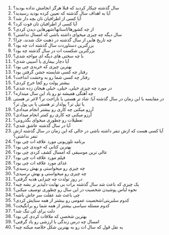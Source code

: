 1. سال گذشته چیکار کردید که قبلا هرگز انجامش نداده بودید؟ 
2. آیا به اهداف سال گذشته که تعیین کرده بودید رسیدید؟ 
3. آیا کسی از اطرافیان تان بچه دار شد؟ 
4. آیا کسی از اطرافیان تان فوت کرد؟ 
5. از چه کشورها/استانها/شهرهایی دیدن کردی؟
6. سال دیگه چه چیزی میخوای داشته باشی که امسال نداشتی؟
7. چه تاریخ هایی از سال گذشته در ذهنت حک شدند، چرا؟
8. بزرگترین دستاوردت سال گذشته ات چه بود؟
9. بزرگترین شکست ات در سال گذشته چه بود؟
10. با چه سختی های دیگه ای مواجه شدی؟
11. آیا دچار بیماری یا آسیبی شدی؟ 
12. بهترین چیزی که خریدی چی بود؟ 
13. رفتار چه کسی شایسته جشن گرفتن بود؟ 
14. رفتار چه کسی شما رو به وحشت انداخت؟ 
15. بیشتر پولت رو کجا خرج کردی؟ 
16. در مورد چه چیزی خیلی، خیلی، خیلی هیجان زده شدی؟ 
17. چه آهنگی همیشه تو رو یاد این سال میندازه؟ 
18. در مقایسه با این زمان در سال گذشته آیا: شاد تر هستی یا ناراحت تر؟ لاغر تر هستی یا تپل تر؟ پولدار تر هستی یا بی پول تر؟ 
19. آرزو میکنی چه کاری رو بیشتر انجام میدادی؟ 
20. آرزو میکنی چه کاری رو کمتر انجام میدادی؟ 
21. تعطیلات رو چطوری میخوای بگذرونی؟ 
22. آیا در سال گذشته عاشق شدی؟ 
23. آیا کسی هست که ازش تنفر داشته باشی در حالی که این زمان در سال گذشته ازش تنفر نداشتی؟ 
24. برنامه تلوزیونی مورد علاقه ات چی بود؟ 
25. بهترین کتابی که خوندی چی بود؟ 
26. عالی ترین موسیقی که امسال کشف کردی چی بود؟ 
27. فیلم مورد علاقه ات چی بود؟ 
28. غذای مورد علاقه ات چی بود؟ 
29. چه چیزی رو میخواستی و بهش رسیدی؟
30. چه چیزی رو میخواستی و بهش نرسیدی؟ 
31. در روز تولدت چه چیزایی هدیه گرفتی؟ 
32. یک چیزی که باعث شد سال گذشته برات بی نهایت دلپذیر تر بشه چیه؟ 
33. نحوه لباس پوشیدن شخصیت در این سال رو چطوری توصیف میکنی؟
34. چی باعث شد عقلت سر جاش باشه؟ 
35. کدوم سلبریتی/شخصیت عمومی رو بیشتر از همه ستایش کردی؟ 
36. کدوم مسئله سیاسی بیشتر از همه شما رو برانگیخت؟ 
37. دلت برای کی تنگ شد؟ 
38. بهترین شخصی که ملاقات کردی کی بود؟ 
39. امسال چه درس زندگی با ارزشی رو یاد گرفتی؟ 
40. یه نقل قول که سال ات رو به بهترین شکل خلاصه میکنه چیه؟ 